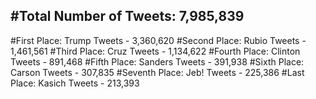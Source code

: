 #Total Number of Tweets: 7,985,839 
---
#First Place: Trump Tweets - 3,360,620
#Second Place: Rubio Tweets - 1,461,561
#Third Place: Cruz Tweets - 1,134,622
#Fourth Place: Clinton Tweets - 891,468
#Fifth Place: Sanders Tweets - 391,938
#Sixth Place: Carson Tweets - 307,835
#Seventh Place: Jeb! Tweets - 225,386
#Last Place: Kasich Tweets - 213,393
